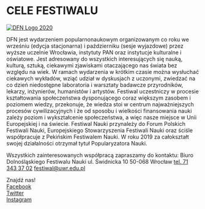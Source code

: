 # CELE FESTIWALU
[![DFN Logo 2020](ttps://atlanty.pl/images/2015/09/DFN-logo-aktualne.png)](http://www.festiwal.wroc.pl/2020/)

DFN jest wydarzeniem popularnonaukowym organizowanym co roku we wrześniu (edycja stacjonarna) i październiku (sesje wyjazdowe) przez wyższe uczelnie Wrocławia, instytuty PAN oraz instytucje kulturalne i oświatowe. Jest adresowany do wszystkich interesujących się nauką, kulturą, sztuką, ciekawymi zjawiskami otaczającego nas świata bez względu na wiek.
W ramach wydarzenia w krótkim czasie można wysłuchać ciekawych wykładów, wziąć udział w dyskusjach z uczonymi, zwiedzać na co dzień niedostępne laboratoria i warsztaty badawcze przyrodników, lekarzy, inżynierów, humanistów i artystów.
Festiwal uczestniczy w procesie kształtowania społeczeństwa dysponującego coraz większym zasobem i poziomem wiedzy, przekonuje, że wiedza stoi w centrum najważniejszych procesów cywilizacyjnych i że od sposobu i wielkości finansowania nauki zależy poziom i wykształcenie społeczeństwa, a więc nasze miejsce w Unii Europejskiej i na świecie.
Festiwal Nauki przynależy do Forum Polskich Festiwali Nauki, Europejskiego Stowarzyszenia Festiwali Nauki oraz ściśle współpracuje z Pekińskim Festiwalem Nauki.
 W roku 2019 za całokształt swojej działalności otrzymał tytuł Popularyzatora Nauki.

Wszystkich zainteresowanych współpracą zapraszamy do kontaktu:
Biuro Dolnośląskiego Festiwalu Nauki
ul. Świdnicka 10
50-068 Wrocław
[tel. 71 343 37 02](tel:713433702)
[festiwal@uwr.edu.pl](mailto:festiwal@uwr.edu.pl)

Znajdź nas!  
[Facebook](https://www.facebook.com/DolnoslaskiFestiwalNauki)   
[Twitter](https://twitter.com/dolnoslaskifn)  
[Instagram](https://www.instagram.com/dolnoslaskifestiwalnauki/)  

